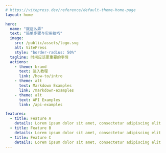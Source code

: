 ```yaml
---
# https://vitepress.dev/reference/default-theme-home-page
layout: home

hero:
  name: "就这么弄"
  text: "简单步骤与实用技巧"
  image:
    src: /public/assets/logo.svg
    alt: VitePress
    style: "border-radius: 50%"
  tagline: 时间应该更重要的事情
  actions:
    - theme: brand
      text: 进入教程
      link: /how-to/intro
    - theme: alt
      text: Markdown Examples
      link: /markdown-examples
    - theme: alt
      text: API Examples
      link: /api-examples

features:
  - title: Feature A
    details: Lorem ipsum dolor sit amet, consectetur adipiscing elit
  - title: Feature B
    details: Lorem ipsum dolor sit amet, consectetur adipiscing elit
  - title: Feature C
    details: Lorem ipsum dolor sit amet, consectetur adipiscing elit
---
```



